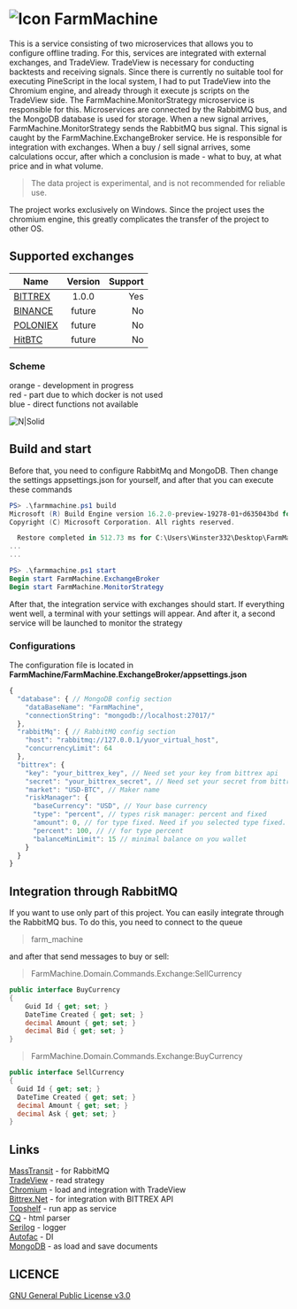 # ![Icon](https://github.com/Winster332/FarmMachine/blob/master/Resources/icon.png?raw=true) FarmMachine 


This is a service consisting of two microservices that allows you to configure offline trading. For this, services are integrated with external exchanges, and TradeView. TradeView is necessary for conducting backtests and receiving signals. Since there is currently no suitable tool for executing PineScript in the local system, I had to put TradeView into the Chromium engine, and already through it execute js scripts on the TradeView side. The FarmMachine.MonitorStrategy microservice is responsible for this. Microservices are connected by the RabbitMQ bus, and the MongoDB database is used for storage. When a new signal arrives, FarmMachine.MonitorStrategy sends the RabbitMQ bus signal. This signal is caught by the FarmMachine.ExchangeBroker service. He is responsible for integration with exchanges. When a buy / sell signal arrives, some calculations occur, after which a conclusion is made - what to buy, at what price and in what volume.

> The data project is experimental, and is not recommended for reliable use.

The project works exclusively on Windows. Since the project uses the chromium engine, this greatly complicates the transfer of the project to other OS.

## Supported exchanges

| Name         | Version            | Support |
| ------------- |:------------------:| -------:|
|  [BITTREX](https://international.bittrex.com/)     |   1.0.0  | Yes   |
|  [BINANCE](https://www.binance.com/ru)         |   future   | No   |
|  [POLONIEX](https://poloniex.com/)         |   future   | No   |
|  [HitBTC](https://hitbtc.com/)         |   future   | No   |

### Scheme

orange - development in progress
<br>
red - part due to which docker is not used
<br>
blue - direct functions not available

![N|Solid](https://github.com/Winster332/FarmMachine/blob/master/Resources/scheme.png)

## Build and start

Before that, you need to configure RabbitMq and MongoDB. Then change the settings appsettings.json for yourself, and after that you can execute these commands

```powershell
PS> .\farmmachine.ps1 build
Microsoft (R) Build Engine version 16.2.0-preview-19278-01+d635043bd for .NET Core
Copyright (C) Microsoft Corporation. All rights reserved.

  Restore completed in 512.73 ms for C:\Users\Winster332\Desktop\FarmMachine\FarmMachine.ExchangeBroker\FarmMachine.ExchangeBroker.csproj.
...
...

PS> .\farmmachine.ps1 start
Begin start FarmMachine.ExchangeBroker
Begin start FarmMachine.MonitorStrategy
```
After that, the integration service with exchanges should start. If everything went well, a terminal with your settings will appear. And after it, a second service will be launched to monitor the strategy

### Configurations

The configuration file is located in **FarmMachine/FarmMachine.ExchangeBroker/appsettings.json**

```javascript
{
  "database": { // MongoDB config section
    "dataBaseName": "FarmMachine",
    "connectionString": "mongodb://localhost:27017/"
  },
  "rabbitMq": { // RabbitMQ config section
    "host": "rabbitmq://127.0.0.1/yuor_virtual_host", 
    "concurrencyLimit": 64
  },
  "bittrex": {
    "key": "your_bittrex_key", // Need set your key from bittrex api
    "secret": "your_bittrex_secret", // Need set your secret from bittrex api
    "market": "USD-BTC", // Maker name
    "riskManager": {
      "baseCurrency": "USD", // Your base currency
      "type": "percent", // types risk manager: percent and fixed
      "amount": 0, // for type fixed. Need if you selected type fixed. Fixed amount
      "percent": 100, // // for type percent
      "balanceMinLimit": 15 // minimal balance on you wallet
    }
  }
}
```

## Integration through RabbitMQ

If you want to use only part of this project. You can easily integrate through the RabbitMQ bus. To do this, you need to connect to the queue
> farm_machine

and after that send messages to buy or sell:

> FarmMachine.Domain.Commands.Exchange:SellCurrency
```C#
public interface BuyCurrency
{
    Guid Id { get; set; }
    DateTime Created { get; set; }
    decimal Amount { get; set; }
    decimal Bid { get; set; }
}
```
> FarmMachine.Domain.Commands.Exchange:BuyCurrency
```C#
public interface SellCurrency
{
  Guid Id { get; set; }
  DateTime Created { get; set; }
  decimal Amount { get; set; }
  decimal Ask { get; set; }
}
```
## Links
[MassTransit](https://github.com/MassTransit/MassTransit) - for RabbitMQ
<br>
[TradeView](https://ru.tradingview.com) - read strategy
<br>
[Chromium](https://github.com/cefsharp/CefSharp) - load and integration with TradeView
<br>
[Bittrex.Net](https://github.com/JKorf/Bittrex.Net) - for integration with BITTREX API
<br>
[Topshelf](https://github.com/Topshelf/Topshelf) - run app as service
<br>
[CQ](https://github.com/jamietre/CsQuery) - html parser
<br>
[Serilog](https://github.com/serilog/serilog) - logger
<br>
[Autofac](https://github.com/autofac/Autofac) - DI
<br>
[MongoDB](https://github.com/mongodb/mongo-csharp-driver) - as load and save documents

LICENCE
-------
[GNU General Public License v3.0](https://github.com/Winster332/FarmMachine/blob/master/LICENSE)
